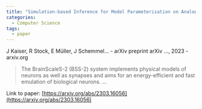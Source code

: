 ```yaml
---
title: "Simulation-based Inference for Model Parameterization on Analog Neuromorphic Hardware"
categories:
  - Computer Science
tags:
  - paper
---
```

J Kaiser, R Stock, E Müller, J Schemmel… - arXiv preprint arXiv …, 2023 - arxiv.org



>The BrainScaleS-2 (BSS-2) system implements physical models of neurons as well as synapses and aims for an energy-efficient and fast emulation of biological neurons. …

Link to paper: [https://arxiv.org/abs/2303.16056](https://arxiv.org/abs/2303.16056)
